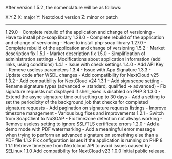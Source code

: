 After version 1.5.2, the nomenclature will be as follows:

X.Y.Z
X: major
Y: Nextcloud version
Z: minor or patch

-----------------------------------------
1.29.0
	- Complete rebuild of the application and change of versioning
	- Have to install php-soap library
1.28.0
	- Complete rebuild of the application and change of versioning
	- Have to install php-soap library
1.27.0
	- Complete rebuild of the application and change of versioning
1.5.2
	- Market description fix
1.5.1
	- Market description fix
1.5.0
	- Simplification of administration settings
	- Modifications about application information (add links, using conditions)
1.4.1
	- Issue with check settings
1.4.0
	- Add API Key
	- Remove useless parameters
1.3.4
	- Issue with App Signature
1.3.3
	- Update code after WSDL changes
	- Add compatibility for NextCloud v25
1.3.2
	- Add compatibility for NextCloud v24
1.3.1
	- Add sign scope setting
	- Rename signature types (advanced -> standard, qualified -> advanced)
	- Fix signature requests not displayed if shell_exec is disabled on PHP 8
1.3.0
	- Extend the async signature time out setting up to 30 days
	- Add a setting to set the periodicity of the background job that
	  checks for completed signature requests
	- Add pagination on signature requests listings
	- Improve timezone management
	- Various bug fixes and improvements
1.2.1
	- Switch from SoapClient to NuSOAP
	- Fix timezone detection not always working
	- Remove useless setting to ignore SSL/TLS certificate errors
1.2.0
	- Add a demo mode with PDF watermarking
	- Add a meaningful error message when trying to perform an advanced
	  signature on something else than a PDF file
1.1.2
	Fix configuration issues if the application is running on PHP 8
1.1.1
	Retrieve timezone from Nextcloud API to avoid issues caused by SELinux
1.1.0
	Add compatibility for NextCloud v23
1.0.0
     Initial public release.
